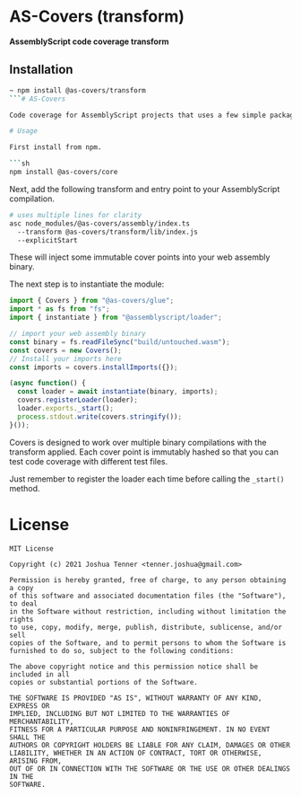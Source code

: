 # AS-Covers (transform)
**AssemblyScript code coverage transform**

## Installation

```bash
~ npm install @as-covers/transform
```# AS-Covers

Code coverage for AssemblyScript projects that uses a few simple packages to make visualizing how well your code branches are covered.

# Usage

First install from npm.

```sh
npm install @as-covers/core
```

Next, add the following transform and entry point to your AssemblyScript compilation.

```sh
# uses multiple lines for clarity
asc node_modules/@as-covers/assembly/index.ts
  --transform @as-covers/transform/lib/index.js
  --explicitStart
```

These will inject some immutable cover points into your web assembly binary.

The next step is to instantiate the module:

```ts
import { Covers } from "@as-covers/glue";
import * as fs from "fs";
import { instantiate } from "@assemblyscript/loader";

// import your web assembly binary
const binary = fs.readFileSync("build/untouched.wasm");
const covers = new Covers();
// Install your imports here
const imports = covers.installImports({});

(async function() {
  const loader = await instantiate(binary, imports);
  covers.registerLoader(loader);
  loader.exports._start();
  process.stdout.write(covers.stringify());
}());

```

Covers is designed to work over multiple binary compilations with the transform applied. Each cover point is immutably hashed so that you can test code coverage with different test files.

Just remember to register the loader each time before calling the `_start()` method.

# License

```
MIT License

Copyright (c) 2021 Joshua Tenner <tenner.joshua@gmail.com>

Permission is hereby granted, free of charge, to any person obtaining a copy
of this software and associated documentation files (the "Software"), to deal
in the Software without restriction, including without limitation the rights
to use, copy, modify, merge, publish, distribute, sublicense, and/or sell
copies of the Software, and to permit persons to whom the Software is
furnished to do so, subject to the following conditions:

The above copyright notice and this permission notice shall be included in all
copies or substantial portions of the Software.

THE SOFTWARE IS PROVIDED "AS IS", WITHOUT WARRANTY OF ANY KIND, EXPRESS OR
IMPLIED, INCLUDING BUT NOT LIMITED TO THE WARRANTIES OF MERCHANTABILITY,
FITNESS FOR A PARTICULAR PURPOSE AND NONINFRINGEMENT. IN NO EVENT SHALL THE
AUTHORS OR COPYRIGHT HOLDERS BE LIABLE FOR ANY CLAIM, DAMAGES OR OTHER
LIABILITY, WHETHER IN AN ACTION OF CONTRACT, TORT OR OTHERWISE, ARISING FROM,
OUT OF OR IN CONNECTION WITH THE SOFTWARE OR THE USE OR OTHER DEALINGS IN THE
SOFTWARE.
```
